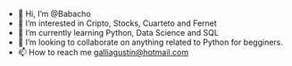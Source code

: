 - 👋 Hi, I’m @Babacho
- 👀 I’m interested in Cripto, Stocks, Cuarteto and Fernet
- 🌱 I’m currently learning Python, Data Science and SQL
- 💞️ I’m looking to collaborate on anything related to Python for begginers.
- 📫 How to reach me galliagustin@hotmail.com

<!---
Babacho4/Babacho4 is a ✨ special ✨ repository because its `README.md` (this file) appears on your GitHub profile.
You can click the Preview link to take a look at your changes.
--->
